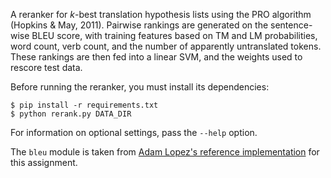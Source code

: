 A reranker for *k*-best translation hypothesis lists using the PRO
algorithm (Hopkins & May, 2011).
Pairwise rankings are generated on the sentence-wise BLEU score, with
training features based on TM and LM probabilities, word count, verb
count, and the number of apparently untranslated tokens.
These rankings are then fed into a linear SVM, and the weights used to
rescore test data.

Before running the reranker, you must install its dependencies:

    $ pip install -r requirements.txt
    $ python rerank.py DATA_DIR

For information on optional settings, pass the `--help` option.

The `bleu` module is taken from [Adam Lopez's reference
implementation][ref] for this assignment.

[ref]: https://github.com/alopez/en600.468/tree/master/reranker
